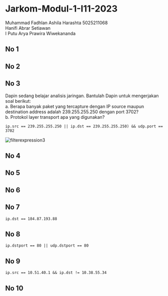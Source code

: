 # Jarkom-Modul-1-I11-2023
Muhammad Fadhlan Ashila Harashta 5025211068 <br />
Hanifi Abrar Setiawan <br />
I Putu Arya Prawira Wiwekananda <br />

## No 1
## No 2
## No 3
Dapin sedang belajar analisis jaringan. Bantulah Dapin untuk mengerjakan soal berikut:<br />
a. Berapa banyak paket yang tercapture dengan IP source maupun destination address adalah 239.255.255.250 dengan port 3702? <br />
b. Protokol layer transport apa yang digunakan?<br />

```
ip.src == 239.255.255.250 || ip.dst == 239.255.255.250) && udp.port ==  3702
```
![filterexpression3](https://cdn.discordapp.com/attachments/903112010504482836/1154437676989157537/9a20eabc-b2da-4779-bdd3-4c92a90e5a63.png)
## No 4
## No 5
## No 6
## No 7
```
ip.dst == 184.87.193.88
```
## No 8
```
ip.dstport == 80 || udp.dstport == 80
```
## No 9
```
ip.src == 10.51.40.1 && ip.dst != 10.38.55.34
```
## No 10
